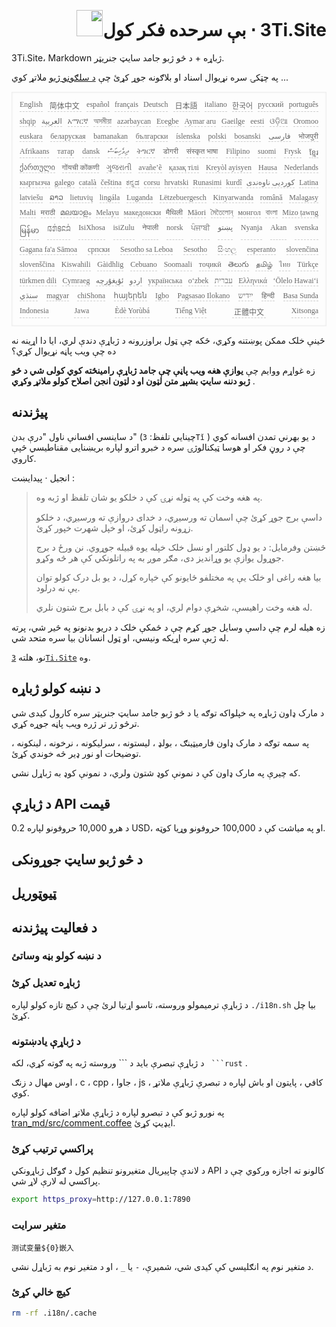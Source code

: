 <h1 style="justify-content:space-between;text-align:right;direction:rtl">3Ti.Site ⋅ بې سرحده فکر کول<img src="//i-01.eu.org/3Ti/logo.svg" style="user-select:none;margin-top:-1px;width:42px"></h1>

3Ti.Site، Markdown ژباړه + د څو ژبو جامد سایټ جنریټر.

په چټکۍ سره نړیوال اسناد او بلاګونه جوړ کړئ چې [د سلګونو ژبو](https://github.com/i18n-site/node/blob/main/lang/src/index.js) ملاتړ کوي ...

<pre class="langli" style="display:flex;flex-wrap:wrap;background:transparent;border:1px solid #eee;font-size:12px;box-shadow:0 0 3px inset #eee;padding:12px 5px 4px 12px;justify-content:space-between;"><style>pre.langli i{font-weight:300;font-family:s;margin-right:7px;margin-bottom:8px;font-style:normal;color:#666;border-bottom:1px dashed #ccc;}</style><i>English</i><i> 简体中文 </i><i>español</i><i>français</i><i>Deutsch</i><i> 日本語 </i><i>italiano</i><i>한국어</i><i>русский</i><i>português</i><i>shqip</i><i>‫العربية‬</i><i>አማርኛ</i><i>অসমীয়া</i><i>azərbaycan</i><i>Eʋegbe</i><i>Aymar aru</i><i>Gaeilge</i><i>eesti</i><i>ଓଡ଼ିଆ</i><i>Oromoo</i><i>euskara</i><i>беларуская</i><i>bamanakan</i><i>български</i><i>íslenska</i><i>polski</i><i>bosanski</i><i>‫فارسی‬</i><i>भोजपुरी</i><i>Afrikaans</i><i>татар</i><i>dansk</i><i>‫ދިވެހިބަސް‬</i><i>ትግርኛ</i><i>डोगरी</i><i>संस्कृत भाषा</i><i>Filipino</i><i>suomi</i><i>Frysk</i><i>ខ្មែរ</i><i>ქართული</i><i>गोंयची कोंकणी</i><i>ગુજરાતી</i><i>avañe’ẽ</i><i>қазақ тілі</i><i>Kreyòl ayisyen</i><i>Hausa</i><i>Nederlands</i><i>кыргызча</i><i>galego</i><i>català</i><i>čeština</i><i>ಕನ್ನಡ</i><i>corsu</i><i>hrvatski</i><i>Runasimi</i><i>kurdî</i><i>‫کوردیی ناوەندی‬</i><i>Latina</i><i>latviešu</i><i>ລາວ</i><i>lietuvių</i><i>lingála</i><i>Luganda</i><i>Lëtzebuergesch</i><i>Kinyarwanda</i><i>română</i><i>Malagasy</i><i>Malti</i><i>मराठी</i><i>മലയാളം</i><i>Melayu</i><i>македонски</i><i>मैथिली</i><i>Māori</i><i>মৈতৈলোন্</i><i>монгол</i><i>বাংলা</i><i>Mizo ṭawng</i><i>မြန်မာ</i><i>𞄀𞄄𞄰𞄩𞄍𞄜𞄰</i><i>IsiXhosa</i><i>isiZulu</i><i>नेपाली</i><i>norsk</i><i>ਪੰਜਾਬੀ</i><i>‫پښتو‬</i><i>Nyanja</i><i>Akan</i><i>svenska</i><i>Gagana fa'a Sāmoa</i><i>српски</i><i>Sesotho sa Leboa</i><i>Sesotho</i><i>සිංහල</i><i>esperanto</i><i>slovenčina</i><i>slovenščina</i><i>Kiswahili</i><i>Gàidhlig</i><i>Cebuano</i><i>Soomaali</i><i>тоҷикӣ</i><i>తెలుగు</i><i>தமிழ்</i><i>ไทย</i><i>Türkçe</i><i>türkmen dili</i><i>Cymraeg</i><i>‫ئۇيغۇرچە‬</i><i>‫اردو‬</i><i>українська</i><i>o‘zbek</i><i>‫עברית‬</i><i>Ελληνικά</i><i>ʻŌlelo Hawaiʻi</i><i>‫سنڌي‬</i><i>magyar</i><i>chiShona</i><i>հայերեն</i><i>Igbo</i><i>Pagsasao Ilokano</i><i>‫ייִדיש‬</i><i>हिन्दी</i><i>Basa Sunda</i><i>Indonesia</i><i>Jawa</i><i>Èdè Yorùbá</i><i>Tiếng Việt</i><i> 正體中文 </i><i>Xitsonga</i></pre>

ځینې ​​​​خلک ممکن پوښتنه وکړي، ځکه چې ټول براوزرونه د ژباړې دندې لري، ایا دا اړینه نه ده چې ویب پاڼه نړیوال کړي؟

زه غواړم ووایم چې **یوازې هغه ویب پاڼې چې جامد ژباړې رامینځته کوي کولی شي د څو ژبو دننه سایټ بشپړ متن لټون او د لټون انجن اصلاح کولو ملاتړ وکړي** .

## پیژندنه

د ساینسي افسانې ناول &quot;درې بدن&quot; (چینایي تلفظ: `3Tǐ` ) د یو بهرني تمدن افسانه کوي چې د روڼ فکر او هوسا ټیکنالوژۍ سره د خبرو اترو لپاره بریښنایی مقناطیسي څپې کاروي.

انجیل · پیدایښت :

> په هغه وخت کې په ټوله نړۍ کې د خلکو یو شان تلفظ او ژبه وه.
>
> داسې برج جوړ کړئ چې اسمان ته ورسیږي، د خدای دروازې ته ورسیږي، د خلکو زړونه راټول کړئ، او خپل شهرت خپور کړئ.
>
> څښتن وفرمایل: د یو ډول کلتور او نسل خلک خپله یوه قبیله جوړوي. نن ورځ د برج جوړول یوازې یو وړاندیز دی، مګر موږ به په راتلونکي کې هر څه وکړو.
>
> بیا هغه راغی او خلک یې په مختلفو ځایونو کې خپاره کړل، د یو بل درک کولو توان یې نه درلود.
>
> له هغه وخت راهیسې، شخړې دوام لري، او په نړۍ کې د بابل برج شتون نلري.

زه هیله لرم چې داسې وسایل جوړ کړم چې د ځمکې خلک د دریو بدنونو په څیر شي، پرته له ژبې سره اړیکه ونیسي، او ټول انسانان بیا سره متحد شي.

نو، هلته [`3Ti.Site`](//3Ti.Site) وه.

## د نښه کولو ژباړه

د مارک ډاون ژباړه په خپلواکه توګه یا د څو ژبو جامد سایټ جنریټر سره کارول کیدی شي ترڅو ژر تر ژره ویب پاڼه جوړه کړي.

په سمه توګه د مارک ډاون فارمیټینګ ، بولډ ، لیستونه ، سرلیکونه ، نرخونه ، لینکونه ، توضیحات او نور ډیر څه خوندي کړئ.

که چیرې په مارک ډاون کې د نمونې کوډ شتون ولري، د نمونې کوډ به ژباړل نشي.

## د ژباړې API قیمت

د هرو 10,000 حروفونو لپاره 0.2 USD، او په میاشت کې د 100,000 حروفونو وړیا کوټه.

## د څو ژبو سایټ جوړونکی

## ټیوټوریل

## د فعالیت پیژندنه

### د نښه کولو بڼه وساتئ

### ژباړه تعدیل کړئ

د ژباړې ترمیمولو وروسته، تاسو اړتیا لرئ چې د کیچ تازه کولو لپاره `./i18n.sh` بیا چل کړئ.

### د ژباړې یادښتونه

د ژباړې تبصرې باید د \``` وروسته ژبه په ګوته کړي، لکه ` ```rust` .

اوس مهال د زنګ ، c ، cpp ، جاوا ، js ، کافي ، پایتون او باش لپاره د تبصرې ژباړې ملاتړ کوي.

په نورو ژبو کې د تبصرو لپاره د ژباړې ملاتړ اضافه کولو لپاره [tran_md/src/comment.coffee](https://github.com/i18n-site/node/blob/main/tran_md/src/comment.coffee) ایډیټ کړئ.

### پراکسي ترتیب کړئ

د لاندې چاپیریال متغیرونو تنظیم کول د ګوګل ژباړونکي API کالونو ته اجازه ورکوي چې د پراکسي له لارې لاړ شي.

```bash
export https_proxy=http://127.0.0.1:7890
```

### متغیر سرایت

```
测试变量${0}嵌入
```

د متغیر نوم په انګلیسي کې کیدی شي، شمیرې، `-` یا `_` ، او د متغیر نوم به ژباړل نشي.

### کیچ خالي کړئ

```bash
rm -rf .i18n/.cache
```
